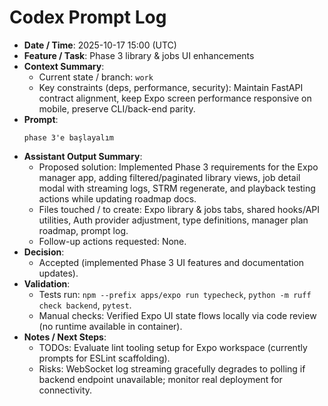 # Codex Prompt Log

- **Date / Time**: 2025-10-17 15:00 (UTC)
- **Feature / Task**: Phase 3 library & jobs UI enhancements
- **Context Summary**:
  - Current state / branch: `work`
  - Key constraints (deps, performance, security): Maintain FastAPI contract alignment, keep Expo screen performance responsive on mobile, preserve CLI/back-end parity.
- **Prompt**:
  ```text
  phase 3'e başlayalım
  ```
- **Assistant Output Summary**:
  - Proposed solution: Implemented Phase 3 requirements for the Expo manager app, adding filtered/paginated library views, job detail modal with streaming logs, STRM regenerate, and playback testing actions while updating roadmap docs.
  - Files touched / to create: Expo library & jobs tabs, shared hooks/API utilities, Auth provider adjustment, type definitions, manager plan roadmap, prompt log.
  - Follow-up actions requested: None.
- **Decision**:
  - Accepted (implemented Phase 3 UI features and documentation updates).
- **Validation**:
  - Tests run: `npm --prefix apps/expo run typecheck`, `python -m ruff check backend`, `pytest`.
  - Manual checks: Verified Expo UI state flows locally via code review (no runtime available in container).
- **Notes / Next Steps**:
  - TODOs: Evaluate lint tooling setup for Expo workspace (currently prompts for ESLint scaffolding).
  - Risks: WebSocket log streaming gracefully degrades to polling if backend endpoint unavailable; monitor real deployment for connectivity.
